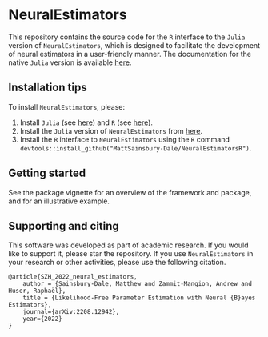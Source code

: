 # NeuralEstimators

This repository contains the source code for the `R` interface to the `Julia` version of `NeuralEstimators`, which is designed to facilitate the development of neural estimators in a user-friendly manner. The documentation for the native `Julia` version is available [here](https://msainsburydale.github.io/NeuralEstimators.jl/dev/). 

## Installation tips

To install `NeuralEstimators`, please: 

1. Install `Julia` (see [here](https://julialang.org/)) and `R` (see [here](https://www.r-project.org/)).
2. Install the `Julia` version of `NeuralEstimators` from [here](`https://github.com/msainsburydale/NeuralEstimators.jl`). 
3. Install the `R` interface to `NeuralEstimators` using the `R` command `devtools::install_github("MattSainsbury-Dale/NeuralEstimatorsR")`.

## Getting started

See the package vignette for an overview of the framework and package, and for an illustrative example. 

## Supporting and citing

This software was developed as part of academic research. If you would like to support it, please star the repository. If you use `NeuralEstimators` in your research or other activities, please use the following citation.

```
@article{SZH_2022_neural_estimators,
	author = {Sainsbury-Dale, Matthew and Zammit-Mangion, Andrew and Huser, Raphaël},
	title = {Likelihood-Free Parameter Estimation with Neural {B}ayes Estimators},
	journal={arXiv:2208.12942},
	year={2022}
}
```
